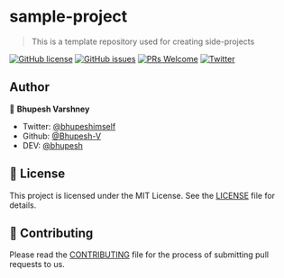 # sample-project

> This is a template repository used for creating side-projects

[![GitHub license](https://img.shields.io/github/license/Bhupesh-V/sample-project)](https://github.com/Bhupesh-V/sample-project/blob/master/LICENSE)
[![GitHub issues](https://img.shields.io/github/issues/Bhupesh-V/sample-project?color=blueviolet)](https://github.com/Bhupesh-V/sample-project/issues)
[![PRs Welcome](https://img.shields.io/badge/PRs-welcome-orange.svg)](http://makeapullrequest.com)
[![Twitter](https://img.shields.io/twitter/follow/bhupeshimself.svg?style=social)](https://twitter.com/bhupeshimself)

## Author

:bust_in_silhouette: **Bhupesh Varshney**

- Twitter: [@bhupeshimself](https://twitter.com/bhupeshimself)
- Github: [@Bhupesh-V](https://github.com/Bhupesh-V)
- DEV: [@bhupesh](https://dev.to/bhupesh)

## 📝 License

This project is licensed under the MIT License. See the [LICENSE](LICENSE) file for details.

## 👋 Contributing

Please read the [CONTRIBUTING](CONTRIBUTING.md) file for the process of submitting pull requests to us.
